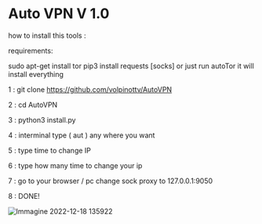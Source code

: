 # Auto VPN V 1.0

how to install this tools :

requirements:

sudo apt-get install tor
pip3 install requests [socks]
or just run autoTor it will install everything

1 : git clone https://github.com/volpinottv/AutoVPN

2 : cd AutoVPN

3 : python3 install.py

4 : interminal type ( aut ) any where you want
  
5 : type time to change IP

6 : type how many time to change your ip

7 : go to your browser / pc  change sock proxy to 127.0.0.1:9050

8 : DONE!

![Immagine 2022-12-18 135922](https://user-images.githubusercontent.com/108951418/208300435-49b0cd2f-b8e6-47bb-9a3e-c8cde8c531df.png)

